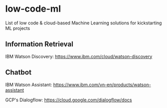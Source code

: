 # low-code-ml
List of low code &amp; cloud-based Machine Learning solutions for kickstarting ML projects

## Information Retrieval
IBM Watson Discovery: https://www.ibm.com/cloud/watson-discovery

## Chatbot 

IBM Watson Assistant: https://www.ibm.com/vn-en/products/watson-assistant

GCP's Dialogflow: https://cloud.google.com/dialogflow/docs
